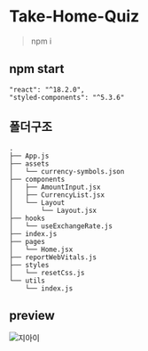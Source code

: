 # Take-Home-Quiz

> npm i <br />

## npm start

    "react": "^18.2.0",
    "styled-components": "^5.3.6"

## 폴더구조

```
.
├── App.js
├── assets
│   └── currency-symbols.json
├── components
│   ├── AmountInput.jsx
│   ├── CurrencyList.jsx
│   └── Layout
│       └── Layout.jsx
├── hooks
│   └── useExchangeRate.js
├── index.js
├── pages
│   └── Home.jsx
├── reportWebVitals.js
├── styles
│   └── resetCss.js
└── utils
    └── index.js
```

## preview

![지아이](https://user-images.githubusercontent.com/85691654/216489397-f539283f-1fc8-45fb-8b68-77d0a5bdf583.gif)

